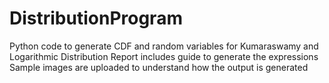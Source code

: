 # DistributionProgram
Python code to generate CDF and random variables for Kumaraswamy and Logarithmic Distribution
Report includes guide to generate the expressions
Sample images are uploaded to understand how the output is generated
